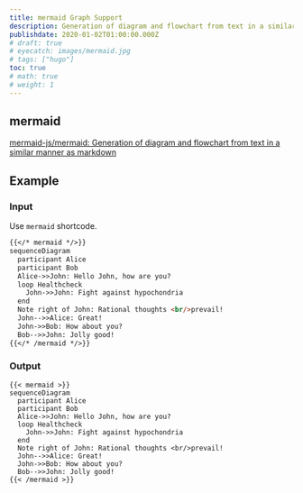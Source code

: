 ```yaml
---
title: mermaid Graph Support
description: Generation of diagram and flowchart from text in a similar manner as markdown
publishdate: 2020-01-02T01:00:00.000Z
# draft: true
# eyecatch: images/mermaid.jpg
# tags: ["hugo"]
toc: true
# math: true
# weight: 1
---
```




## mermaid

[mermaid-js/mermaid: Generation of diagram and flowchart from text in a similar manner as markdown](https://github.com/mermaid-js/mermaid)



## Example

### Input

Use `mermaid` shortcode.

```md
{{</* mermaid */>}}
sequenceDiagram
  participant Alice
  participant Bob
  Alice->>John: Hello John, how are you?
  loop Healthcheck
    John->>John: Fight against hypochondria
  end
  Note right of John: Rational thoughts <br/>prevail!
  John-->>Alice: Great!
  John->>Bob: How about you?
  Bob-->>John: Jolly good!
{{</* /mermaid */>}}
```

### Output

```
{{< mermaid >}}
sequenceDiagram
  participant Alice
  participant Bob
  Alice->>John: Hello John, how are you?
  loop Healthcheck
    John->>John: Fight against hypochondria
  end
  Note right of John: Rational thoughts <br/>prevail!
  John-->>Alice: Great!
  John->>Bob: How about you?
  Bob-->>John: Jolly good!
{{< /mermaid >}}
```
